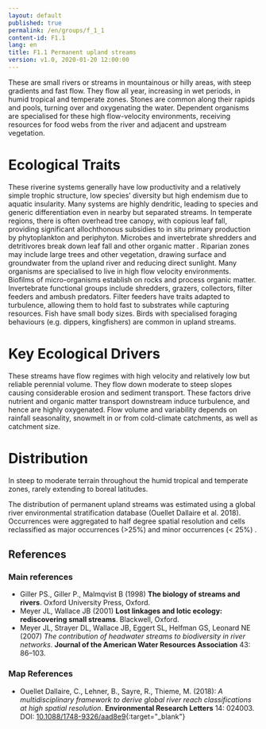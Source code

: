```yaml
---
layout: default
published: true
permalink: /en/groups/f_1_1
content-id: F1.1
lang: en
title: F1.1 Permanent upland streams
version: v1.0, 2020-01-20 12:00:00
---
```


These are small rivers or streams in mountainous or hilly areas, with steep gradients and fast flow. They flow all year, increasing in wet periods, in humid tropical and temperate zones. Stones are common along their rapids and pools, turning over and oxygenating the water. Dependent organisms are specialised for these high flow-velocity environments, receiving resources for food webs from the river and adjacent and upstream vegetation.

# Ecological Traits
 
These riverine systems generally have low productivity and a relatively simple trophic structure, low species’ diversity but high endemism due to aquatic insularity. Many systems are highly dendritic, leading to species and generic differentiation even in nearby but separated streams. In temperate regions, there is often overhead tree canopy, with copious leaf fall, providing significant allochthonous subsidies to in situ primary production by phytoplankton and periphyton. Microbes and invertebrate shredders and detritivores break down leaf fall and other organic matter . Riparian zones may include large trees and other vegetation, drawing surface and groundwater from the upland river and reducing direct sunlight. Many organisms are specialised to live in high flow velocity environments. Biofilms of micro-organisms establish on rocks and process organic matter. Invertebrate functional groups include shredders, grazers, collectors, filter feeders and ambush predators. Filter feeders have traits adapted to turbulence, allowing them to hold fast to substrates while capturing resources. Fish have small body sizes. Birds with specialised foraging behaviours (e.g. dippers, kingfishers) are common in upland streams.
 
# Key Ecological Drivers
 
These streams have flow regimes with high velocity and relatively low but reliable perennial volume. They flow down moderate to steep slopes causing considerable erosion and sediment transport. These factors drive nutrient and organic matter transport downstream induce turbulence, and hence are highly oxygenated. Flow volume and variability depends on rainfall seasonality, snowmelt in or from cold-climate catchments, as well as catchment size.
 
# Distribution
 
In steep to moderate terrain throughout the humid tropical and temperate zones, rarely extending to boreal latitudes.

The distribution of permanent upland streams was estimated using a global river environmental stratification database (Ouellet Dallaire et al. 2018). Occurrences were aggregated to half degree spatial resolution and cells reclassified as major occurrences (>25%) and minor occurrences (< 25%) .

## References

### Main references
* Giller PS., Giller P., Malmqvist B (1998) **The biology of streams and rivers**. Oxford University Press, Oxford.
* Meyer JL, Wallace JB (2001) **Lost linkages and lotic ecology: rediscovering small streams**. Blackwell, Oxford.
* Meyer JL, Strayer DL, Wallace JB, Eggert SL, Helfman GS, Leonard NE (2007) *The contribution of headwater streams to biodiversity in river networks*. **Journal of the American Water Resources Association** 43:  86–103.

### Map References
* Ouellet Dallaire, C., Lehner, B., Sayre, R., Thieme, M. (2018): *A multidisciplinary framework to derive global river reach classifications at high spatial resolution*. **Environmental Research Letters** 14: 024003. DOI: [10.1088/1748-9326/aad8e9](https://doi.org/10.1088/1748-9326/aad8e9){:target="_blank"}
